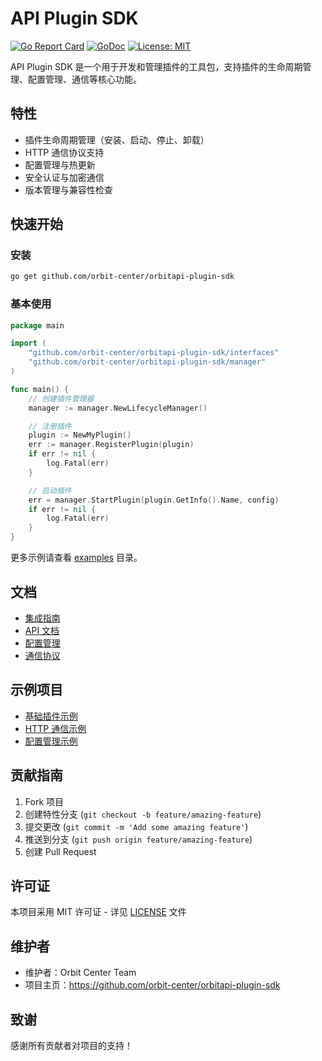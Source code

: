 # API Plugin SDK

[![Go Report Card](https://goreportcard.com/badge/github.com/orbit-center/orbitapi-plugin-sdk)](https://goreportcard.com/report/github.com/orbit-center/orbitapi-plugin-sdk)
[![GoDoc](https://godoc.org/github.com/orbit-center/orbitapi-plugin-sdk?status.svg)](https://godoc.org/github.com/orbit-center/orbitapi-plugin-sdk)
[![License: MIT](https://img.shields.io/badge/License-MIT-yellow.svg)](https://opensource.org/licenses/MIT)

API Plugin SDK 是一个用于开发和管理插件的工具包，支持插件的生命周期管理、配置管理、通信等核心功能。

## 特性

- 插件生命周期管理（安装、启动、停止、卸载）
- HTTP 通信协议支持
- 配置管理与热更新
- 安全认证与加密通信
- 版本管理与兼容性检查

## 快速开始

### 安装

```bash
go get github.com/orbit-center/orbitapi-plugin-sdk
```

### 基本使用

```go
package main

import (
    "github.com/orbit-center/orbitapi-plugin-sdk/interfaces"
    "github.com/orbit-center/orbitapi-plugin-sdk/manager"
)

func main() {
    // 创建插件管理器
    manager := manager.NewLifecycleManager()

    // 注册插件
    plugin := NewMyPlugin()
    err := manager.RegisterPlugin(plugin)
    if err != nil {
        log.Fatal(err)
    }

    // 启动插件
    err = manager.StartPlugin(plugin.GetInfo().Name, config)
    if err != nil {
        log.Fatal(err)
    }
}
```

更多示例请查看 [examples](examples/) 目录。

## 文档

- [集成指南](docs/integration_guide.md)
- [API 文档](docs/api.md)
- [配置管理](docs/plugin_config_management.md)
- [通信协议](docs/plugin_communication.md)

## 示例项目

- [基础插件示例](examples/basic-plugin/)
- [HTTP 通信示例](examples/http-plugin/)
- [配置管理示例](examples/config-plugin/)

## 贡献指南

1. Fork 项目
2. 创建特性分支 (`git checkout -b feature/amazing-feature`)
3. 提交更改 (`git commit -m 'Add some amazing feature'`)
4. 推送到分支 (`git push origin feature/amazing-feature`)
5. 创建 Pull Request

## 许可证

本项目采用 MIT 许可证 - 详见 [LICENSE](LICENSE) 文件

## 维护者

- 维护者：Orbit Center Team
- 项目主页：https://github.com/orbit-center/orbitapi-plugin-sdk

## 致谢

感谢所有贡献者对项目的支持！
